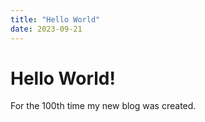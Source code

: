 ```yaml
---
title: "Hello World"
date: 2023-09-21
---
```


# Hello World!

For the 100th time my new blog was created.